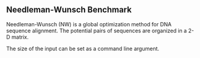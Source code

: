 ## Needleman-Wunsch Benchmark
Needleman-Wunsch (NW) is a global optimization method for DNA sequence alignment. The potential pairs of sequences
are organized in a 2-D matrix.

The size of the input can be set as a command line argument.
